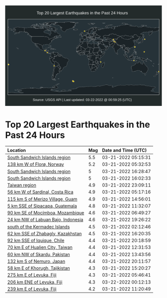 ![Map](./map.png)

# Top 20 Largest Earthquakes in the Past 24 Hours

| Location | Mag | Date and Time (UTC) |
|:---|:---|:---|
| [South Sandwich Islands region](https://earthquake.usgs.gov/earthquakes/eventpage/us6000h6ba) | 5.5 | 03-21-2022 05:15:31 |
| [138 km W of Florø, Norway](https://earthquake.usgs.gov/earthquakes/eventpage/us6000h6bi) | 5.2 | 03-21-2022 05:32:53 |
| [South Sandwich Islands region](https://earthquake.usgs.gov/earthquakes/eventpage/us6000h6hj) | 5 | 03-21-2022 16:28:47 |
| [South Sandwich Islands region](https://earthquake.usgs.gov/earthquakes/eventpage/us6000h6eq) | 5 | 03-21-2022 16:02:33 |
| [Taiwan region](https://earthquake.usgs.gov/earthquakes/eventpage/us6000h6jc) | 4.9 | 03-21-2022 23:09:11 |
| [56 km W of Sardinal, Costa Rica](https://earthquake.usgs.gov/earthquakes/eventpage/us6000h6b9) | 4.9 | 03-21-2022 05:17:16 |
| [115 km S of Merizo Village, Guam](https://earthquake.usgs.gov/earthquakes/eventpage/us6000h6ee) | 4.9 | 03-21-2022 14:56:01 |
| [5 km SSE of Sipacapa, Guatemala](https://earthquake.usgs.gov/earthquakes/eventpage/us6000h6dj) | 4.8 | 03-21-2022 11:32:07 |
| [90 km SE of Mocímboa, Mozambique](https://earthquake.usgs.gov/earthquakes/eventpage/us6000h6c9) | 4.6 | 03-21-2022 06:49:27 |
| [24 km NW of Labuan Bajo, Indonesia](https://earthquake.usgs.gov/earthquakes/eventpage/us6000h6i0) | 4.6 | 03-21-2022 19:26:22 |
| [south of the Kermadec Islands](https://earthquake.usgs.gov/earthquakes/eventpage/us6000h6aj) | 4.5 | 03-21-2022 02:12:46 |
| [62 km SSE of Zhabagly, Kazakhstan](https://earthquake.usgs.gov/earthquakes/eventpage/us6000h6et) | 4.5 | 03-21-2022 16:20:35 |
| [92 km SSE of Iquique, Chile](https://earthquake.usgs.gov/earthquakes/eventpage/us6000h6ia) | 4.4 | 03-21-2022 20:18:59 |
| [70 km E of Hualien City, Taiwan](https://earthquake.usgs.gov/earthquakes/eventpage/us6000h6dt) | 4.4 | 03-21-2022 12:31:53 |
| [60 km NW of Skardu, Pakistan](https://earthquake.usgs.gov/earthquakes/eventpage/us6000h6e3) | 4.4 | 03-21-2022 13:43:56 |
| [132 km S of Nemuro, Japan](https://earthquake.usgs.gov/earthquakes/eventpage/us6000h6ib) | 4.4 | 03-21-2022 20:11:57 |
| [58 km E of Khorugh, Tajikistan](https://earthquake.usgs.gov/earthquakes/eventpage/us6000h6ei) | 4.3 | 03-21-2022 15:20:27 |
| [275 km E of Levuka, Fiji](https://earthquake.usgs.gov/earthquakes/eventpage/us6000h6bz) | 4.3 | 03-21-2022 05:46:41 |
| [206 km ENE of Levuka, Fiji](https://earthquake.usgs.gov/earthquakes/eventpage/us6000h6jt) | 4.3 | 03-22-2022 00:12:13 |
| [239 km E of Levuka, Fiji](https://earthquake.usgs.gov/earthquakes/eventpage/us6000h6dh) | 4.2 | 03-21-2022 11:20:49 |
